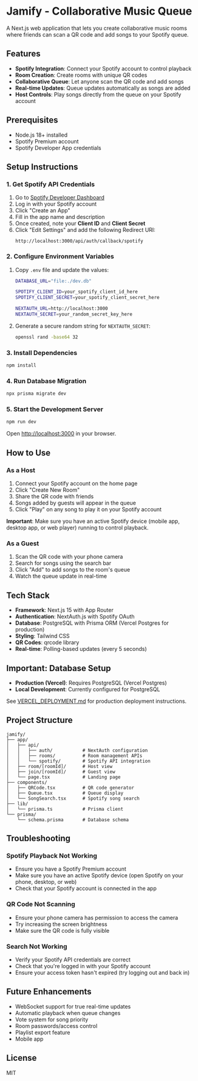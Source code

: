 # Jamify - Collaborative Music Queue

A Next.js web application that lets you create collaborative music rooms where friends can scan a QR code and add songs to your Spotify queue.

## Features

- **Spotify Integration**: Connect your Spotify account to control playback
- **Room Creation**: Create rooms with unique QR codes
- **Collaborative Queue**: Let anyone scan the QR code and add songs
- **Real-time Updates**: Queue updates automatically as songs are added
- **Host Controls**: Play songs directly from the queue on your Spotify account

## Prerequisites

- Node.js 18+ installed
- Spotify Premium account
- Spotify Developer App credentials

## Setup Instructions

### 1. Get Spotify API Credentials

1. Go to [Spotify Developer Dashboard](https://developer.spotify.com/dashboard)
2. Log in with your Spotify account
3. Click "Create an App"
4. Fill in the app name and description
5. Once created, note your **Client ID** and **Client Secret**
6. Click "Edit Settings" and add the following Redirect URI:
   ```
   http://localhost:3000/api/auth/callback/spotify
   ```

### 2. Configure Environment Variables

1. Copy `.env` file and update the values:
   ```bash
   DATABASE_URL="file:./dev.db"
   
   SPOTIFY_CLIENT_ID=your_spotify_client_id_here
   SPOTIFY_CLIENT_SECRET=your_spotify_client_secret_here
   
   NEXTAUTH_URL=http://localhost:3000
   NEXTAUTH_SECRET=your_random_secret_key_here
   ```

2. Generate a secure random string for `NEXTAUTH_SECRET`:
   ```bash
   openssl rand -base64 32
   ```

### 3. Install Dependencies

```bash
npm install
```

### 4. Run Database Migration

```bash
npx prisma migrate dev
```

### 5. Start the Development Server

```bash
npm run dev
```

Open [http://localhost:3000](http://localhost:3000) in your browser.

## How to Use

### As a Host

1. Connect your Spotify account on the home page
2. Click "Create New Room"
3. Share the QR code with friends
4. Songs added by guests will appear in the queue
5. Click "Play" on any song to play it on your Spotify account

**Important**: Make sure you have an active Spotify device (mobile app, desktop app, or web player) running to control playback.

### As a Guest

1. Scan the QR code with your phone camera
2. Search for songs using the search bar
3. Click "Add" to add songs to the room's queue
4. Watch the queue update in real-time

## Tech Stack

- **Framework**: Next.js 15 with App Router
- **Authentication**: NextAuth.js with Spotify OAuth
- **Database**: PostgreSQL with Prisma ORM (Vercel Postgres for production)
- **Styling**: Tailwind CSS
- **QR Codes**: qrcode library
- **Real-time**: Polling-based updates (every 5 seconds)

## Important: Database Setup

- **Production (Vercel)**: Requires PostgreSQL (Vercel Postgres)
- **Local Development**: Currently configured for PostgreSQL

See [VERCEL_DEPLOYMENT.md](VERCEL_DEPLOYMENT.md) for production deployment instructions.

## Project Structure

```
jamify/
├── app/
│   ├── api/
│   │   ├── auth/           # NextAuth configuration
│   │   ├── rooms/          # Room management APIs
│   │   └── spotify/        # Spotify API integration
│   ├── room/[roomId]/      # Host view
│   ├── join/[roomId]/      # Guest view
│   └── page.tsx            # Landing page
├── components/
│   ├── QRCode.tsx          # QR code generator
│   ├── Queue.tsx           # Queue display
│   └── SongSearch.tsx      # Spotify song search
├── lib/
│   └── prisma.ts           # Prisma client
└── prisma/
    └── schema.prisma       # Database schema
```

## Troubleshooting

### Spotify Playback Not Working

- Ensure you have a Spotify Premium account
- Make sure you have an active Spotify device (open Spotify on your phone, desktop, or web)
- Check that your Spotify account is connected in the app

### QR Code Not Scanning

- Ensure your phone camera has permission to access the camera
- Try increasing the screen brightness
- Make sure the QR code is fully visible

### Search Not Working

- Verify your Spotify API credentials are correct
- Check that you're logged in with your Spotify account
- Ensure your access token hasn't expired (try logging out and back in)

## Future Enhancements

- WebSocket support for true real-time updates
- Automatic playback when queue changes
- Vote system for song priority
- Room passwords/access control
- Playlist export feature
- Mobile app

## License

MIT
